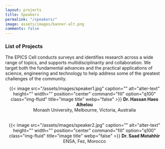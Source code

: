 ```yaml
---
layout: projects
title: Speakers
permalink: "/speakers/"
image: assets/images/banner-alt.png
comments: false
---
```


### List of Projects
The EPICS Cell conducts surveys and identifies research across a wide range of topics, and supports multidisciplinarity and collaboration. We target both the fundamental advances and the practical applications of science, engineering and technology to help address some of the greatest challenges of the community.

<div class="col-md-12">
<p align="center">
{{< image src="/assets/images/speaker1.jpg" caption="" alt="alter-text" height="" width="" position="center" command="fill" option="q100" class="img-fluid" title="image title"  webp="false" >}}
<b>Dr. Hassan Haes Alhelou</b><br>
Monash University, Melbourne, Victoria, Australia<br>
&nbsp;</p>
<p align="center">
{{< image src="/assets/images/speaker2.jpg" caption="" alt="alter-text" height="" width="" position="center" command="fill" option="q100" class="img-fluid" title="image title"  webp="false" >}}
<b>Dr. Saad Motahhir</b><br>
ENSA, Fez, Morocco<br>
&nbsp;</p>
</div>

